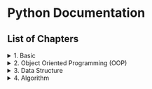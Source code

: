 # Python Documentation
## List of Chapters
<details>
<summary>1. Basic</summary>
    i. Data types, Values, Variables and Operators
   ii. Branching
  iii. Iteration
   iv. String Functions
    v. Data Structure I (String, List, Tuple)
   vi. Data Structure II (Dictionary)
  vii. Function
   ix. Scope
    x. File IO
</details>
<details>
<summary>2. Object Oriented Programming (OOP)</summary>
</details>
<details>
<summary>3. Data Structure</summary>
</details>
<details>
<summary>4. Algorithm</summary>
</details>
